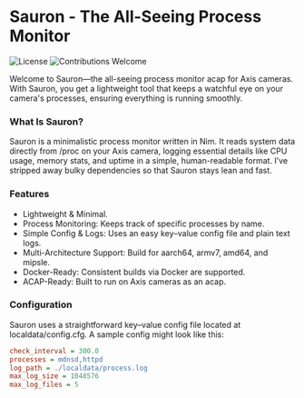 # Sauron - The All-Seeing Process Monitor

![License](https://img.shields.io/badge/license-MIT-green)
![Contributions Welcome](https://img.shields.io/badge/contributions-welcome-brightgreen)

Welcome to Sauron—the all-seeing process monitor acap for Axis cameras. With Sauron, you get a lightweight tool that keeps a watchful eye on your camera's processes, ensuring everything is running smoothly.

### What Is Sauron?
Sauron is a minimalistic process monitor written in Nim. It reads system data directly from /proc on your Axis camera, logging essential details like CPU usage, memory stats, and uptime in a simple, human-readable format. I’ve stripped away bulky dependencies so that Sauron stays lean and fast.

### Features
* Lightweight & Minimal.
* Process Monitoring: Keeps track of specific processes by name.
* Simple Config & Logs: Uses an easy key–value config file and plain text logs.
* Multi-Architecture Support: Build for aarch64, armv7, amd64, and mipsle.
* Docker-Ready: Consistent builds via Docker are supported.
* ACAP-Ready: Built to run on Axis cameras as an acap.

### Configuration
Sauron uses a straightforward key–value config file located at localdata/config.cfg. A sample config might look like this:

```ini
check_interval = 300.0
processes = mdnsd,httpd
log_path = ./localdata/process.log
max_log_size = 1048576
max_log_files = 5
```

